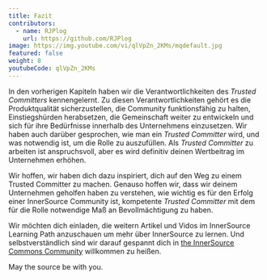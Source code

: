 ```yaml
---
title: Fazit
contributors:
  - name: RJPlog
    url: https://github.com/RJPlog
image: https://img.youtube.com/vi/qlVpZn_2KMs/mqdefault.jpg
featured: false
weight: 8
youtubeCode: qlVpZn_2KMs
---
```

<div class="paragraph">
<p>In den vorherigen Kapiteln haben wir die Verantwortlichkeiten des <em>Trusted Committers</em> kennengelernt.
Zu diesen Verantwortlichkeiten gehört es die Produktqualität sicherzustellen, die Community funktionsfähig zu halten, Einstiegshürden herabsetzen, die Gemeinschaft weiter zu entwickeln und sich für ihre Bedürfnisse innerhalb des Unternehmens einzusetzen. Wir haben auch darüber gesprochen, wie man ein <em>Trusted Committer</em> wird, und was notwendig ist, um die Rolle zu auszufüllen. Als <em>Trusted Committer</em> zu arbeiten ist anspruchsvoll, aber es wird definitiv deinen Wertbeitrag im Unternehmen erhöhen.</p>
</div>
<div class="paragraph">
<p>Wir hoffen, wir haben dich dazu inspiriert, dich auf den Weg zu einem Trusted Committer zu machen.
Genauso hoffen wir, dass wir deinem Unternehmen geholfen haben zu verstehen, wie wichtig es für den Erfolg einer InnerSource Community ist, kompetente <em>Trusted Committer</em> mit dem für die Rolle notwendige Maß an Bevollmächtigung zu haben.</p>
</div>
<div class="paragraph">
<p>Wir möchten dich einladen, die weitern Artikel und Vidos im InnerSource Learning Path anzuschauen um mehr über InnerSource zu lernen. Und selbstverständlich sind wir darauf gespannt dich in <a href="http://www.innersourcecommons.org/">the InnerSource Commons Community</a> willkommen zu heißen.</p>
</div>
<div class="paragraph">
<p>May the source be with you.</p>
</div>
<!--- This file autogenerated from https://github.com/InnerSourceCommons/InnerSourceLearningPath/blob/master/scripts -->